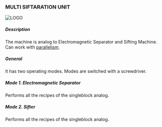 ### MULTI SIFTARATION UNIT

![LOGO](https://gtimpact.space/media/gregtech/ParSift.png)

##### Description

The machine is analog to Electromagnetic Separator and Sifting Machine. Can work with [parallelism](/mechanics#parallelism).

##### General

It has two operating modes. Modes are switched with a screwdriver.

##### Mode 1. Electromagnetic Separator

Performs all the recipes of the singleblock analog.

##### Mode 2. Sifter

Performs all the recipes of the singleblock analog.
